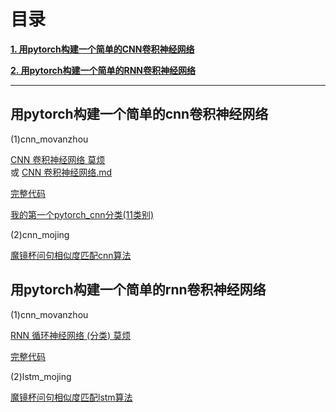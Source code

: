 # 目录

[**1. 用pytorch构建一个简单的CNN卷积神经网络**](#用pytorch构建一个简单的cnn卷积神经网络)

[**2. 用pytorch构建一个简单的RNN卷积神经网络**](#用pytorch构建一个简单的rnn卷积神经网络)




---


## 用pytorch构建一个简单的cnn卷积神经网络

(1)cnn_movanzhou<br>

[CNN 卷积神经网络 莫烦](https://morvanzhou.github.io/tutorials/machine-learning/torch/4-01-CNN/) <br>
 或 
[CNN 卷积神经网络.md](cnn_morvanzhou/cnn_movanzhou.md)

[完整代码](cnn_morvanzhou/cnn_morvanzhou.py)

[我的第一个pytorch_cnn分类(11类别)](https://nbviewer.jupyter.org/github/binzhouchn/python_notes/blob/master/07.pytorch/2.pytorch%E8%BF%9B%E9%98%B6/cnn_movanzhou/%E6%88%91%E7%9A%84%E7%AC%AC%E4%B8%80%E4%B8%AApytorch_cnn%E5%88%86%E7%B1%BB%2811%E7%B1%BB%E5%88%AB%29.ipynb)

(2)cnn_mojing<br>

[魔镜杯问句相似度匹配cnn算法](https://nbviewer.jupyter.org/github/binzhouchn/python_notes/blob/master/07.pytorch/2.pytorch%E8%BF%9B%E9%98%B6/cnn_mojing/mojing3_conv1d.ipynb)

## 用pytorch构建一个简单的rnn卷积神经网络

(1)cnn_movanzhou<br>

[RNN 循环神经网络 (分类) 莫烦](https://morvanzhou.github.io/tutorials/machine-learning/torch/4-02-RNN-classification/)

[完整代码](lstm_morvanzhou/lstm_morvanzhou.py)

(2)lstm_mojing<br>

[魔镜杯问句相似度匹配lstm算法](https://nbviewer.jupyter.org/github/binzhouchn/python_notes/blob/master/07.pytorch/2.pytorch%E8%BF%9B%E9%98%B6/lstm_mojing/mojing_lstm.ipynb)
